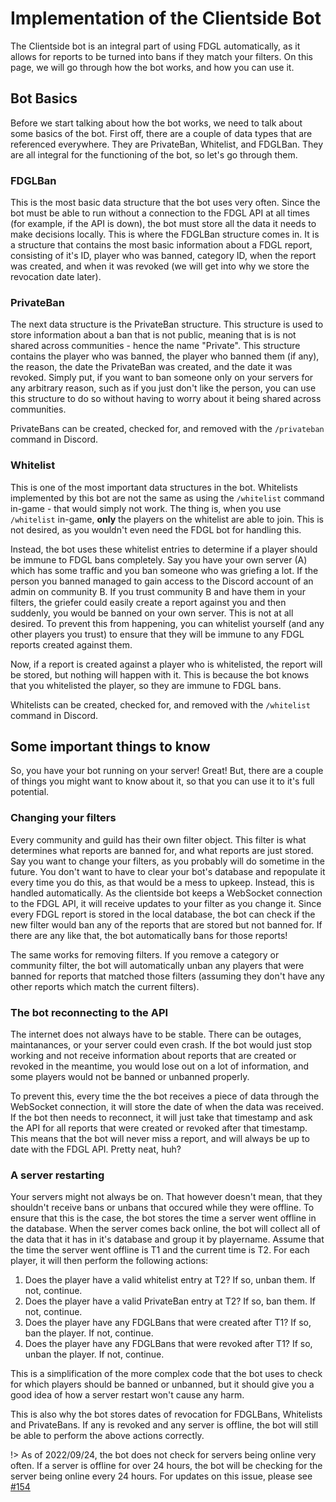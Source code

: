# Implementation of the Clientside Bot

The Clientside bot is an integral part of using FDGL automatically, as it allows for reports to be turned into bans if they match your filters.
On this page, we will go through how the bot works, and how you can use it.

## Bot Basics

Before we start talking about how the bot works, we need to talk about some basics of the bot.
First off, there are a couple of data types that are referenced everywhere. They are PrivateBan, Whitelist, and FDGLBan.
They are all integral for the functioning of the bot, so let's go through them.

### FDGLBan

This is the most basic data structure that the bot uses very often. Since the bot must be able to run without a connection to the FDGL API at all times
(for example, if the API is down), the bot must store all the data it needs to make decisions locally. This is where the FDGLBan structure comes in.
It is a structure that contains the most basic information about a FDGL report, consisting of it's ID, player who was banned, category ID, when the report
was created, and when it was revoked (we will get into why we store the revocation date later).

### PrivateBan

The next data structure is the PrivateBan structure. This structure is used to store information about a ban that is not public, meaning that is is not
shared across communities - hence the name "Private". This structure contains the player who was banned, the player who banned them (if any), the reason,
the date the PrivateBan was created, and the date it was revoked. Simply put, if you want to ban someone only on your servers for any arbitrary reason,
such as if you just don't like the person, you can use this structure to do so without having to worry about it being shared across communities.

PrivateBans can be created, checked for, and removed with the `/privateban` command in Discord.

### Whitelist

This is one of the most important data structures in the bot. Whitelists implemented by this bot are not the same as using the `/whitelist` command
in-game - that would simply not work. The thing is, when you use `/whitelist` in-game, **only** the players on the whitelist are able to join. This is
not desired, as you wouldn't even need the FDGL bot for handling this.

Instead, the bot uses these whitelist entries to determine if a player should be immune to FDGL bans completely.
Say you have your own server (A) which has some traffic and you ban someone who was griefing a lot. If the person you
banned managed to gain access to the Discord account of an admin on community B. If you trust community B and have them in your filters, the griefer
could easily create a report against you and then suddenly, you would be banned on your own server. This is not at all desired. To prevent this from
happening, you can whitelist yourself (and any other players you trust) to ensure that they will be immune to any FDGL reports created against them.

Now, if a report is created against a player who is whitelisted, the report will be stored, but nothing will happen with it. This is because the bot
knows that you whitelisted the player, so they are immune to FDGL bans.

Whitelists can be created, checked for, and removed with the `/whitelist` command in Discord.


## Some important things to know

So, you have your bot running on your server! Great! But, there are a couple of things you might want to know about it, so that you can use it to it's
full potential.

### Changing your filters

Every community and guild has their own filter object. This filter is what determines what reports are banned for, and what reports are just stored.
Say you want to change your filters, as you probably will do sometime in the future. You don't want to have to clear your bot's database and repopulate it
every time you do this, as that would be a mess to upkeep. Instead, this is handled automatically. As the clientside bot keeps a WebSocket connection to
the FDGL API, it will receive updates to your filter as you change it. Since every FDGL report is stored in the local database, the bot can check if
the new filter would ban any of the reports that are stored but not banned for. If there are any like that, the bot automatically bans for those reports!

The same works for removing filters. If you remove a category or community filter, the bot will automatically unban any players that were banned for
reports that matched those filters (assuming they don't have any other reports which match the current filters).


### The bot reconnecting to the API

The internet does not always have to be stable. There can be outages, maintanances, or your server could even crash. If the bot would just stop working
and not receive information about reports that are created or revoked in the meantime, you would lose out on a lot of information, and some players would
not be banned or unbanned properly.

To prevent this, every time the the bot receives a piece of data through the WebSocket connection, it will store the date of when the data was received.
If the bot then needs to reconnect, it will just take that timestamp and ask the API for all reports that were created or revoked after that timestamp.
This means that the bot will never miss a report, and will always be up to date with the FDGL API. Pretty neat, huh?

### A server restarting

Your servers might not always be on. That however doesn't mean, that they shouldn't receive bans or unbans that occured while they were offline. To ensure
that this is the case, the bot stores the time a server went offline in the database. When the server comes back online, the bot will collect all of the
data that it has in it's database and group it by playername. Assume that the time the server went offline is T1 and the current time is T2. For each player, it will then perform the following actions:

1. Does the player have a valid whitelist entry at T2? If so, unban them. If not, continue.
2. Does the player have a valid PrivateBan entry at T2? If so, ban them. If not, continue.
3. Does the player have any FDGLBans that were created after T1? If so, ban the player. If not, continue.
4. Does the player have any FDGLBans that were revoked after T1? If so, unban the player. If not, continue.

This is a simplification of the more complex code that the bot uses to check for which players should be banned or unbanned, but it should give you a good
idea of how a server restart won't cause any harm.

This is also why the bot stores dates of revocation for FDGLBans, Whitelists and PrivateBans. If any is revoked and any server is offline, the bot will
still be able to perform the above actions correctly.

!> As of 2022/09/24, the bot does not check for servers being online very often. If a server is offline for over 24 hours, the bot will be checking for the
server being online every 24 hours. For updates on this issue, please see [#154](https://github.com/FactorioAntigrief/FactorioAntigrief/issues/154)